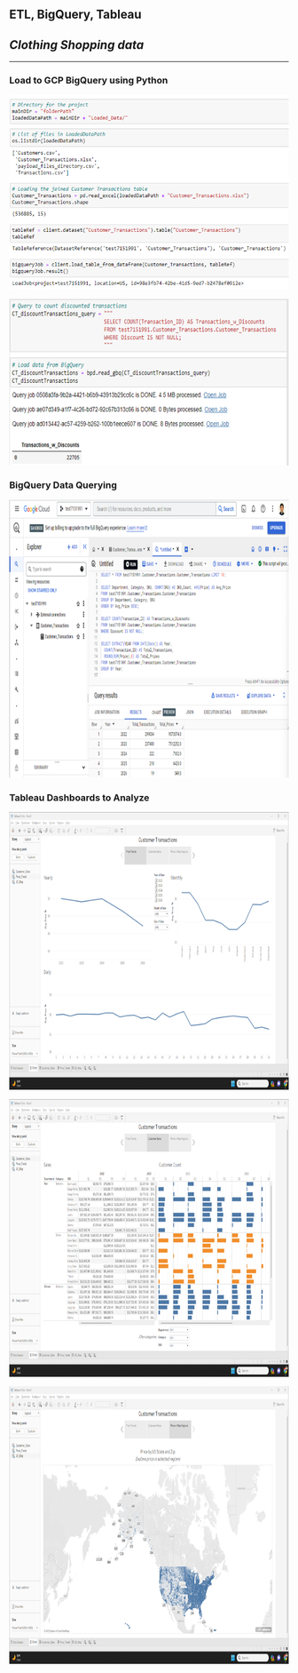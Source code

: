 ## ETL, BigQuery, Tableau
## _Clothing Shopping data_
---

### Load to GCP BigQuery using Python
<p align="left">
  <img width="750" height="350" src="https://github.com/ankur715/GCP/blob/master/BigQuery/loadData_GCP_using_Python.png"> 
</p>

<p align="left">
  <img width="600" height="300" src="https://github.com/ankur715/GCP/blob/master/BigQuery/load_GCP_using_Python.png">
</p>

### BigQuery Data Querying
<p align="left">
  <img width="1000" height="500" src="https://github.com/ankur715/GCP/blob/master/BigQuery/GCP_BigQuery.png">
</p>

### Tableau Dashboards to Analyze
<p align="left">
  <img width="1000" height="500" src="https://github.com/ankur715/GCP/blob/master/BigQuery/Tableau_Price_Trend.png">
</p>

<p align="left">
  <img width="1000" height="500" src="https://github.com/ankur715/GCP/blob/master/BigQuery/Tableau_Customer_Sales.png">
</p>

<p align="left">
  <img width="1000" height="500" src="https://github.com/ankur715/GCP/blob/master/BigQuery/Tableau_PriceMapRegion.png">
</p>

